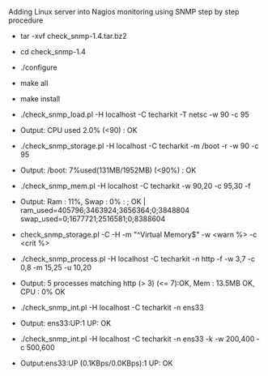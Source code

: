 Adding Linux server into Nagios monitoring using SNMP step by step procedure

- tar -xvf check_snmp-1.4.tar.bz2
- cd check_snmp-1.4
- ./configure
- make all
- make install


- ./check_snmp_load.pl -H localhost -C techarkit -T netsc -w 90 -c 95
- Output: CPU used 2.0% (<90) : OK

- ./check_snmp_storage.pl -H localhost -C techarkit -m /boot -r -w 90 -c 95
- Output: /boot: 7%used(131MB/1952MB) (<90%) : OK

- ./check_snmp_mem.pl -H localhost -C techarkit -w 90,20 -c 95,30 -f
- Output: Ram : 11%, Swap : 0% : ; OK | ram_used=405796;3463924;3656364;0;3848804 swap_used=0;1677721;2516581;0;8388604

- check_snmp_storage.pl -C <community> -H <hostIP> -m "^Virtual Memory$"  -w <warn %> -c <crit %>

- ./check_snmp_process.pl -H localhost -C techarkit -n http -f -w 3,7 -c 0,8 -m 15,25 -u 10,20
- Output: 5 processes matching http (> 3) (<= 7):OK, Mem : 13.5MB OK, CPU : 0% OK

- ./check_snmp_int.pl -H localhost -C techarkit -n ens33
- Output: ens33:UP:1 UP: OK

- ./check_snmp_int.pl -H localhost -C techarkit -n ens33 -k -w 200,400 -c 500,600
- Output:ens33:UP (0.1KBps/0.0KBps):1 UP: OK
